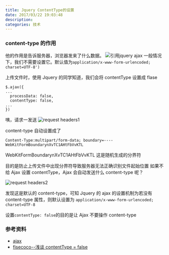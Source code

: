 ```yaml
---
title: Jquery ContentType的设置
date: 2017/03/22 19:03:48
description:
categories: 技术
---
```


### content-type 的作用

他的作用是告诉服务器，浏览器发来了什么数据。
![引用jquery ajax](https://raw.githubusercontent.com/scarqin/imageshack/main/images/20220223234403.png)
一般情况下，我们不需要设置它。默认值为`application/x-www-form-urlencoded; charset=UTF-8')`

上传文件时，使用 Jquery 的同学知道，我们会将 contentType 设置成 flase

```
$.ajax({
...
  processData: false,
  contentType: false,
...
})
```

咦，请求一发送
![request headers1](https://raw.githubusercontent.com/scarqin/imageshack/main/images/20220223234419.png)

content-type 自动设置成了

```
Content-Type:multipart/form-data; boundary=----WebKitFormBoundarynXvTC1AHtFbVvKTL
```

WebKitFormBoundarynXvTC1AHtFbVvKTL 这是随机生成的分界符

目的是防止上传文件中出现分界符导致服务器无法正确识别文件起始位置
如果不给 Ajax 设置 contentType，Ajax 会自动发送什么 content-type 呢？

![request headers2](https://raw.githubusercontent.com/scarqin/imageshack/main/images/20220223234430.png)

发现这是默认的 content-type，可知 Jquery 的 ajax 的设置机制为若没有 content-type 属性，则默认设置为
`application/x-www-form-urlencoded; charset=UTF-8`

设置`contentType: false`的目的是让 Ajax 不要操作 content-type

### 参考资料

- [ajax](http://api.jquery.com/jquery.ajax/)
- [fisecoco--浅谈 contentType = false](https://segmentfault.com/a/1190000007207128)
